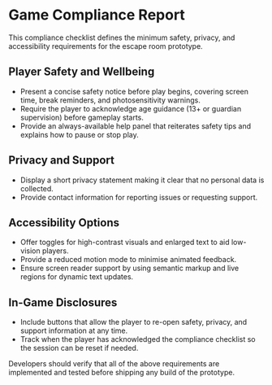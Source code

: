# Game Compliance Report

This compliance checklist defines the minimum safety, privacy, and accessibility requirements for the escape room prototype.

## Player Safety and Wellbeing
- Present a concise safety notice before play begins, covering screen time, break reminders, and photosensitivity warnings.
- Require the player to acknowledge age guidance (13+ or guardian supervision) before gameplay starts.
- Provide an always-available help panel that reiterates safety tips and explains how to pause or stop play.

## Privacy and Support
- Display a short privacy statement making it clear that no personal data is collected.
- Provide contact information for reporting issues or requesting support.

## Accessibility Options
- Offer toggles for high-contrast visuals and enlarged text to aid low-vision players.
- Provide a reduced motion mode to minimise animated feedback.
- Ensure screen reader support by using semantic markup and live regions for dynamic text updates.

## In-Game Disclosures
- Include buttons that allow the player to re-open safety, privacy, and support information at any time.
- Track when the player has acknowledged the compliance checklist so the session can be reset if needed.

Developers should verify that all of the above requirements are implemented and tested before shipping any build of the prototype.
